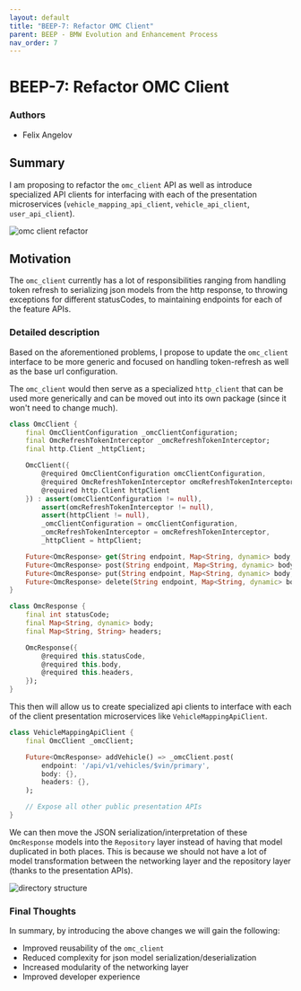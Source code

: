 ```yaml
---
layout: default
title: "BEEP-7: Refactor OMC Client"
parent: BEEP - BMW Evolution and Enhancement Process
nav_order: 7
---
```


# BEEP-7: Refactor OMC Client

### Authors

- Felix Angelov

## Summary

I am proposing to refactor the `omc_client` API as well as introduce specialized API clients for interfacing with each of the presentation microservices (`vehicle_mapping_api_client`, `vehicle_api_client`, `user_api_client`).

![omc client refactor]({{site.baseurl}}/assets/images/omc_client_refactor_diagram.svg)

## Motivation

The `omc_client` currently has a lot of responsibilities ranging from handling token refresh to serializing json models from the http response, to throwing exceptions for different statusCodes, to maintaining endpoints for each of the feature APIs.

### Detailed description

Based on the aforementioned problems, I propose to update the `omc_client` interface to be more generic and focused on handling token-refresh as well as the base url configuration.

The `omc_client` would then serve as a specialized `http_client` that can be used more generically and can be moved out into its own package (since it won't need to change much).

```dart
class OmcClient {
    final OmcClientConfiguration _omcClientConfiguration;
    final OmcRefreshTokenInterceptor _omcRefreshTokenInterceptor;
    final http.Client _httpClient;

    OmcClient({
        @required OmcClientConfiguration omcClientConfiguration,
        @required OmcRefreshTokenInterceptor omcRefreshTokenInterceptor,
        @required http.Client httpClient
    }) : assert(omcClientConfiguration != null),
        assert(omcRefreshTokenInterceptor != null),
        assert(httpClient != null),
        _omcClientConfiguration = omcClientConfiguration,
        _omcRefreshTokenInterceptor = omcRefreshTokenInterceptor,
        _httpClient = httpClient;

    Future<OmcResponse> get(String endpoint, Map<String, dynamic> body, Map<String, String> headers);
    Future<OmcResponse> post(String endpoint, Map<String, dynamic> body, Map<String, String> headers);
    Future<OmcResponse> put(String endpoint, Map<String, dynamic> body, Map<String, String> headers);
    Future<OmcResponse> delete(String endpoint, Map<String, dynamic> body, Map<String, String> headers);
}

class OmcResponse {
    final int statusCode;
    final Map<String, dynamic> body;
    final Map<String, String> headers;

    OmcResponse({
        @required this.statusCode,
        @required this.body,
        @required this.headers,
    });
}
```

This then will allow us to create specialized api clients to interface with each of the client presentation microservices like `VehicleMappingApiClient`.

```dart
class VehicleMappingApiClient {
    final OmcClient _omcClient;

    Future<OmcResponse> addVehicle() => _omcClient.post(
        endpoint: '/api/v1/vehicles/$vin/primary',
        body: {},
        headers: {},
    );

    // Expose all other public presentation APIs
}
```

We can then move the JSON serialization/interpretation of these `OmcResponse` models into the `Repository` layer instead of having that model duplicated in both places. This is because we should not have a lot of model transformation between the networking layer and the repository layer (thanks to the presentation APIs).

![directory structure]({{site.baseurl}}/assets/images/omc_client_file_structure.svg)

### Final Thoughts

In summary, by introducing the above changes we will gain the following:

- Improved reusability of the `omc_client`
- Reduced complexity for json model serialization/deserialization
- Increased modularity of the networking layer
- Improved developer experience
